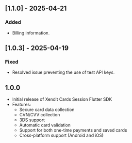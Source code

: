 ## [1.1.0] - 2025-04-21

### Added
- Billing information.

## [1.0.3] - 2025-04-19

### Fixed
- Resolved issue preventing the use of test API keys. 

## 1.0.0

* Initial release of Xendit Cards Session Flutter SDK
* Features:
  * Secure card data collection
  * CVN/CVV collection
  * 3DS support
  * Automatic card validation
  * Support for both one-time payments and saved cards
  * Cross-platform support (Android and iOS)